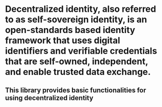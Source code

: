 

# Decentralized identity, also referred to as self-sovereign identity, is an open-standards based identity framework that uses digital identifiers and verifiable credentials that are self-owned, independent, and enable trusted data exchange.

## This library provides basic functionalities for using decentralized identity
